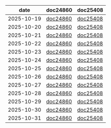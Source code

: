 
| date | doc24860 |doc25408|
|---|---|---|
|2025-10-19|[doc24860](https://web.enoria.app/tools/documentspdf/?m=666599,684676,623120,667054&cel=6970,6990,6970,6990&ac=87737&titredoc=&doc=24860&orientation=landscape&preview=pdf&format=a4)|[doc25408](https://web.enoria.app/tools/documentspdf/?m=666599,684676,623120,667054&cel=6970,6990,6970,6990&ac=87737&titredoc=&doc=25408&orientation=portrait&preview=html&format=a4)|
|2025-10-20|[doc24860](https://web.enoria.app/tools/documentspdf/?m=667094,639274&cel=&ac=&titredoc=&doc=24860&orientation=landscape&preview=pdf&format=a4)|[doc25408](https://web.enoria.app/tools/documentspdf/?m=667094,639274&cel=&ac=&titredoc=&doc=25408&orientation=landscape&preview=html&format=a4)|
|2025-10-21|[doc24860]()|[doc25408]()|
|2025-10-22|[doc24860]()|[doc25408]()|
|2025-10-23|[doc24860]()|[doc25408]()|
|2025-10-24|[doc24860]()|[doc25408]()|
|2025-10-25|[doc24860]()|[doc25408]()|
|2025-10-26|[doc24860]()|[doc25408]()|
|2025-10-27|[doc24860]()|[doc25408]()|
|2025-10-28|[doc24860]()|[doc25408]()|
|2025-10-29|[doc24860]()|[doc25408]()|
|2025-10-30|[doc24860]()|[doc25408]()|
|2025-10-31|[doc24860]()|[doc25408]()|

